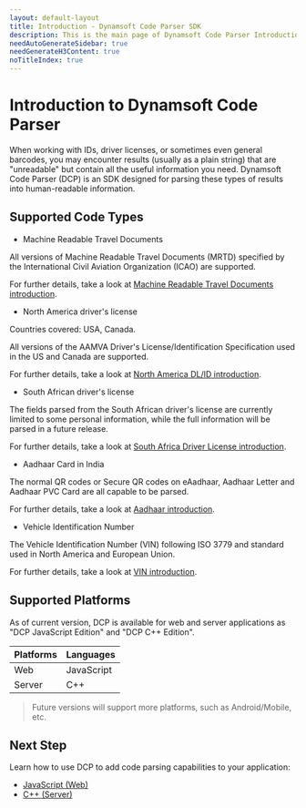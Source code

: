 ```yaml
---
layout: default-layout
title: Introduction - Dynamsoft Code Parser SDK
description: This is the main page of Dynamsoft Code Parser Introduction. 
needAutoGenerateSidebar: true
needGenerateH3Content: true
noTitleIndex: true
---
```


# Introduction to Dynamsoft Code Parser

When working with IDs, driver licenses, or sometimes even general barcodes, you may encounter results (usually as a plain string) that are "unreadable" but contain all the useful information you need. Dynamsoft Code Parser (DCP) is an SDK designed for parsing these types of results into human-readable information.

## Supported Code Types

* Machine Readable Travel Documents

All versions of Machine Readable Travel Documents (MRTD) specified by the International Civil Aviation Organization (ICAO) are supported.

For further details, take a look at [Machine Readable Travel Documents introduction]({{site.code_types}}mrtd.html).

* North America driver's license

Countries covered: USA, Canada.

All versions of the AAMVA Driver's License/Identification Specification used in the US and Canada are supported.

For further details, take a look at [North America DL/ID introduction]({{site.code_types}}aamva-dl-id.html).

* South African driver's license

The fields parsed from the South African driver's license are currently limited to some personal information, while the full information will be parsed in a future release.

For further details, take a look at [South Africa Driver License introduction]({{site.code_types}}za-dl.html).

* Aadhaar Card in India

The normal QR codes or Secure QR codes on eAadhaar, Aadhaar Letter and Aadhaar PVC Card are all capable to be parsed.

For further details, take a look at [Aadhaar introduction]({{site.code_types}}aadhaar.html).

* Vehicle Identification Number

The Vehicle Identification Number (VIN) following ISO 3779 and standard used in North America and European Union.

For further details, take a look at [VIN introduction]({{site.code_types}}vin.html).

## Supported Platforms

As of current version, DCP is available for web and server applications as "DCP JavaScript Edition" and "DCP C++ Edition".

| Platforms | Languages |
|-----------|-----------|
| Web | JavaScript |
| Server | C++ |

> Future versions will support more platforms, such as Android/Mobile, etc.

## Next Step

Learn how to use DCP to add code parsing capabilities to your application:

* [JavaScript (Web)]({{site.js}})
* [C++ (Server)]({{site.cpp}})
